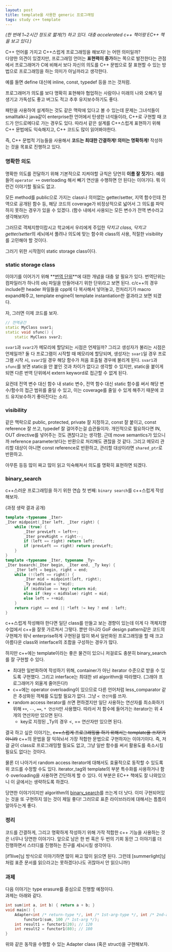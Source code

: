 ```yaml
---
layout: post
title: template을 사용한 generic 프로그래밍
tags: study c++ template
---
```


*(한 번에 1~2시간 정도로 짧게(?) 하고 있다. 대충 accelerated c++ 책이랑 EC++ 책을 보고 있다.)*

C++ 언어를 가지고 C++스럽게 프로그래밍을 해보자! 는 어떤 의미일까?  
다양한 의견이 있겠지만, 프로그래밍 언어는 **표현력이 증가**하는 쪽으로 발전한다는 관점에서 프로그래머가 C에 비해서 보다 자신의 의도를 C++ 문법으로 잘 표현할 수 있는 방법으로 프로그래밍을 하는 의미가 아닐까라고 생각한다.

예를 들면 define 대신에 inline, const, typedef 등을 쓰는 것처럼.

프로그래머가 의도를 보다 명확히 표현해야 협업하는 사람이나 미래의 나와 오해가 덜 생기고 가독성도 좋고 버그도 적고 추후 유지보수하기도 좋다.

패턴을 사용하여 설계하는 것도 같은 맥락에 있다고 볼 수 있는데 문제는 그녀석들이 smalltalk나 java같이 enterprise한 언어에서 탄생한 녀석들이라, C++로 구현할 때 코드가 안드로메다로 가는 경우도 있다. 따라서 같은 설계를 C++스럽게 표현하기 위해 C++ 문법에도 익숙해지고, C++ 코드도 많이 읽어봐야한다.

즉, C++ 문법적 기능들을 사용해서 **코드는 최대한 간결하게! 의미는 명확하게!** 작성하는 것을 목표로 진행하고 있다.

### 명확한 의도 ###

명확한 의도를 전달하기 위해 기본적으로 지켜야할 규칙은 당연히 **이름 잘 짓기**다. 예를 들어 `operator ++` overloading 해서 빼기 연산을 수행하면 안 된다는 이야기다. 뭐 이런건 이야기할 필요도 없고.

모든 method를 public으로 가지는 class나 의미없는 getter/setter, 지역 함수인데 전역으로 공개된 함수 등, 해당 코드의 coverage가 비정상적으로 넓어서 그 의도를 파악하지 못하는 경우가 있을 수 있겠다. (함수 내에서 사용되는 모든 변수가 전역 변수라고 생각해보자!)

그러므로 객체지향이랍시고 학교에서 우리에게 주입한 *닥치고 class, 닥치고 getter/setter*의 세뇌에서 풀려나 의도에 맞는 함수와 class의 사용, 적절한 visibility를 고민해야 할 것이다.

그러기 위한 시작점이 static storage class이다.

### static storage class ###

이야기를 이어가기 위해 **[번역 단위](http://en.wikipedia.org/wiki/Translation_unit_%28programming%29)**에 대한 개념을 대충 알 필요가 있다. 번역단위는 컴파일러가 하나의 obj 파일을 만들어내기 위한 단위라고 보면 된다. c/c++의 경우 include한 header 파일들을 cpp에 다 복사해서 넣어놓고, 전처리기가 macro expand해주고, template engine이 template instantiation한 결과라고 보면 되겠다.

자, 그러면 이제 코드를 보자.

```cpp
// 전역공간
static MyClass svar1;
static void sfunc() {
    static MyClass svar2;
```

`svar1`과 `svar2`가 메모리에 할당되는 시점은 언제일까? 그리고 생성자가 불리는 시점은 언제일까? 둘 다 프로그램이 시작할 때 메모리에 할당되며, 생성자는 `svar1`일 경우 프로그램 시작 시, `svar2`일 경우 해당 함수가 처음 호출될 경우에 불리게 된다. `svar1`과 `sfunc`를 보면 static을 안 붙인 것과 차이가 없다고 생각할 수 있지만, static을 붙이게 되면 다른 번역 단위에서 extern keyword로 접근할 수 없게 된다.

요컨데 전역 변수 대신 함수 내 static 변수, 전역 함수 대신 static 함수를 써서 해당 변수/함수의 접근 범위를 줄일 수 있고, 이는 coverage를 줄일 수 있게 해주기 때문에 코드 유지보수하기 좋아진다는 소리.

### visibility ###

같은 맥락으로 public, protected, private 잘 지정하고, const 잘 붙이고, const reference 잘 쓰고, typedef 잘 걸어주는걸 습관들이자. 개인적으로 필요하다면 IN, OUT directive를 넣어주는 것도 괜찮다고는 생각함. 근데 move semantics가 있으니까 reference parameter보다는 반환으로 처리해도 괜찮을 것 같다. 그리고 메모리 관리할 대상이 아니면 const reference로 반환하고, 관리할 대상이라면 `shared_ptr`로 반환하고.

아무튼 등등 많이 짜고 많이 읽고 익숙해져서 의도를 명확히 표현하면 되겠다.

### binary_search ###

c++스러운 프로그래밍을 하기 위한 연습 첫 번째: `binary search`를 c++스럽게 작성해보자.

(과정 생략 결과 공개)

```cpp
template <typename _Iter>
_Iter midpoint(_Iter left, _Iter right) {
    while (true) {
        _Iter prevLeft = left++;
        _Iter prevRight = right--;
        if (left == right) return left;
        if (prevLeft == right) return prevLeft;
    }
}
template <typename _Iter, typename _Ty>
_Iter bsearch(_Iter begin, _Iter end, _Ty key) {
    _Iter left = begin, right = end;
    while (!(left == right)) {
        _Iter mid = midpoint(left, right);
        _Ty midValue = (*mid);
        if (midValue == key) return mid;
        else if (key < midValue) right = mid;
        else left = ++mid;
    }
    return right == end || *left != key ? end : left;
}
```

c++스럽게 작성해야 한다면 일단 class를 만들고 보는 경향이 있는데 이게 다 객체지향 수업에서 c++을 잘못 가르쳐서 그렇다. 뿐만 아니라 GoF design pattern같은 코드의 구현체가 워낙 enterprise하게 구현된걸 많이 봐서 일반화된 프로그래밍을 할 때 크고 아름다운 class와 interface의 조합을 구성하는 경우가 많다.

하지만 c++에는 template이라는 좋은 물건이 있으니 저걸로도 충분히 binary_search를 잘 구현할 수 있다.

* 최대한 일반화하여 작성하기 위해, container가 아닌 iterator 수준으로 받을 수 있도록 구현했다. 그리고 interface는 최대한 stl algorithm을 따라했다. (그래야 프로그래머가 외울게 줄어든다!)
* c++에는 operator overloading이 있으므로 다른 언어처럼 less_comparator 같은 추상화된 객체를 도입할 필요가 없다. 그냥 `< 연산자`를 쓰자.
* random access iterator를 쓰면 편하겠지만 일단 사용하는 연산자를 최소화하기 위해 `++`, `--`, `==`, `* 연산자`만 사용했다. 따라서 저 함수에 들어가는 iterator는 위 4개의 연산자만 있으면 된다.
	* key로 지정된 _Ty의 경우 <, == 연산자만 있으면 된다.

결국 하고 싶은 이야기는, ~~c++스럽게 프로그래밍을 하기 위해서는 template을 쓰자!가 아니라~~ c++의 문법을 잘 익혀놔서 가장 적합한 문법으로 구현하자는 이야기이다. 즉, 저걸 굳이 class로 프로그래밍할 필요도 없고, 그냥 일반 함수를 써서 활용도를 축소시킬 필요도 없다는 것이다.

물론 더 나아가서 random access iterator에 대해서도 효율적으로 동작할 수 있도록 위 코드를 수정할 수도 있다. iterator_tag와 template의 부분 특수화를 사용하거나 함수 overloading을 사용하면 간단하게 할 수 있다. 이 부분은 EC++ 책에도 잘 나와있으니 이 글에서는 생략하도록 하겠다.

당연한 이야기이지만 algorithm의 [binary_search](http://www.cplusplus.com/reference/algorithm/binary_search/)를 쓰는게 더 낫다. 이미 구현되어있는 것을 또 구현하지 않는 것이 제일 좋다! 그러므로 표준 라이브러리에 대해서는 틈틈이 알아두는게 좋다.

### 정리 ###

코드를 간결하게, 그리고 명확하게 작성하기 위해 가작 적합한 c++ 기능을 사용하는 것은 너무나 당연한 이야기다. 앞으로 남은 한 번 혹은 두 번의 기회 동안 그 이야기를 더 진행하면서 스터디를 진행하는 친구를 세뇌시킬 생각이다.

[if1live]님 방식으로 이야기하면 많이 짜고 많이 읽으면 된다. 그런데 [summerlight]님처럼 표준 문서를 읽으라고는 못하겠다(나도 귀찮아서 안 읽으니까!)

### 과제 ###

다음 이야기는 type erasure를 중심으로 진행할 예정이다.  
과제는 아래와 같다.

```cpp
int sum(int a, int b) { return a + b; }
void main() {
    Adapter<int /* return-type */, int /* 1st-arg-type */, int /* 2nd-arg-type */>
        functor1(sum, 100 /* 1st-arg */);
    int result1 = functor1(20); // 120
    int result2 = functor1(80); // 180
}
```

위와 같은 동작을 수행할 수 있는 Adapter class (혹은 struct)을 구현해보자.
